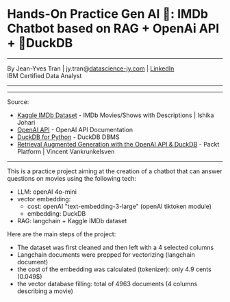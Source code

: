 # **Hands-On Practice Gen AI 🤖: IMDb Chatbot based on RAG + OpenAi API + 🦆DuckDB**

---

By Jean-Yves Tran | jy.tran@[datascience-jy.com](https://datascience-jy.com) | [LinkedIn](https://www.linkedin.com/in/jytran-datascience/)  
IBM Certified Data Analyst 

---

---

Source: 
- [Kaggle IMDb Dataset](https://www.kaggle.com/datasets/ishikajohari/imdb-data-with-descriptions?resource=download) - IMDb Movies/Shows with Descriptions |  Ishika Johari
- [OpenAI API](https://openai.com/api) - OpenAI API Documentation
- [DuckDB for Python](https://duckdb.org/docs/installation/?version=stable&environment=python) - DuckDB DBMS
- [Retrieval Augmented Generation with the OpenAI API & DuckDB](https://www.packtpub.com/product/retrieval-augmented-generation-with-the-openai-api-duckdb/9781806025039?_gl=1*bsv5pl*_gcl_au*MTY1NjQ5NzM3NS4xNzM5NjI4ODI4LjE1MjY5MTc2MDUuMTc0NzE1MjI2MS4xNzQ3MTUyMjYx*FPAU*MTY1NjQ5NzM3NS4xNzM5NjI4ODI4) - Packt Platform | Vincent Vankrunkelsven
---

This is a practice project aiming at the creation of a chatbot that can answer questions on movies using the following tech:  
- LLM: openAI 4o-mini
- vector embedding: 
  - cost: openAI "text-embedding-3-large" (openAI tiktoken module)
  - embedding: DuckDB
- RAG: langchain + Kaggle IMDb dataset

Here are the main steps of the project:  
- The dataset was first cleaned and then left with a 4 selected columns
- Langchain documents were prepped for vectorizing (langchain document)
- the cost of the embedding was calculated (tokenizer): only 4.9 cents (0.049$)
- the vector database filling: total of 4963 documents (4 columns describing a movie)